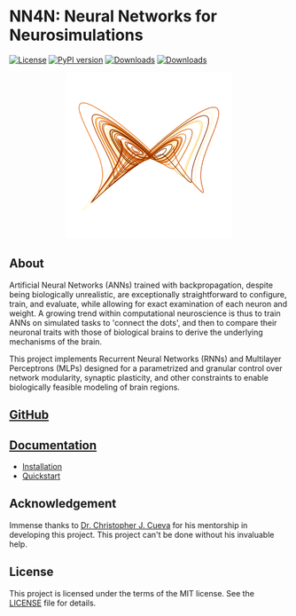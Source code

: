 # NN4N: Neural Networks for Neurosimulations

[![License](https://img.shields.io/badge/License-MIT-yellow.svg)](https://opensource.org/licenses/MIT)
[![PyPI version](https://badge.fury.io/py/nn4n.svg)](https://badge.fury.io/py/nn4n)
[![Downloads](https://static.pepy.tech/badge/nn4n)](https://pepy.tech/project/nn4n)
[![Downloads](https://static.pepy.tech/badge/nn4n/month)](https://pepy.tech/project/nn4n)<br>

<p align="center">
<img src="https://github.com/NN4Neurosim/nn4n/blob/main/docs/images/attractor.png" width="300">
</p>

## About

Artificial Neural Networks (ANNs) trained with backpropagation, despite being biologically unrealistic, are exceptionally straightforward to configure, train, and evaluate, while allowing for exact examination of each neuron and weight. A growing trend within computational neuroscience is thus to train ANNs on simulated tasks to 'connect the dots', and then to compare their neuronal traits with those of biological brains to derive the underlying mechanisms of the brain.

This project implements Recurrent Neural Networks (RNNs) and Multilayer Perceptrons (MLPs) designed for a parametrized and granular control over network modularity, synaptic plasticity, and other constraints to enable biologically feasible modeling of brain regions.

## [GitHub](https://github.com/NN4Neurosim/nn4n)

## [Documentation](https://nn4n.org/)
- [Installation](https://nn4n.org/install/installation/)
- [Quickstart](https://nn4n.org/install/quickstart/)

## Acknowledgement
Immense thanks to [Dr. Christopher J. Cueva](https://www.metaconscious.org/author/chris-cueva/) for his mentorship in developing this project. This project can't be done without his invaluable help.

## License
This project is licensed under the terms of the MIT license. See the [LICENSE](https://opensource.mit.edu/license) file for details.
